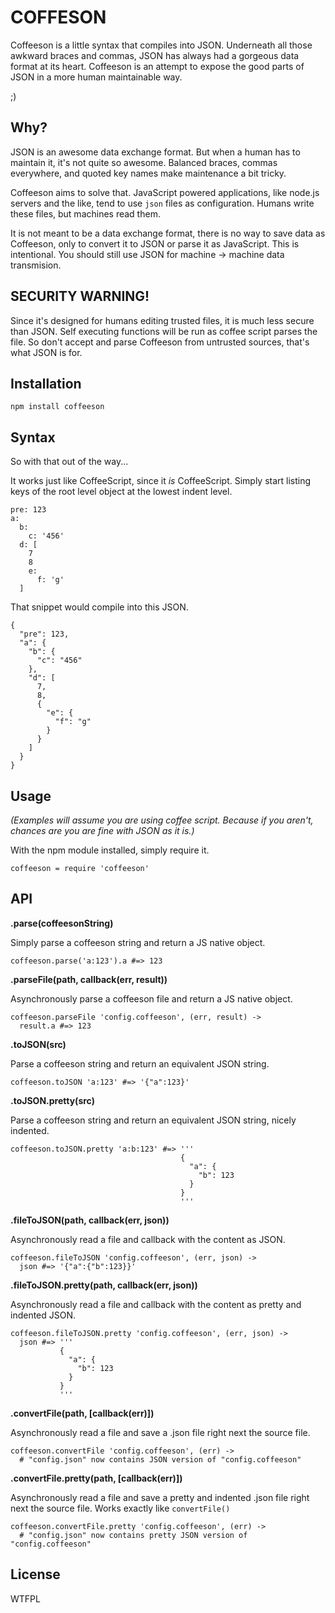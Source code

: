 COFFESON
========

Coffeeson is a little syntax that compiles into JSON.  Underneath all those awkward braces and commas, JSON has always had a gorgeous data format at its heart. Coffeeson is an attempt to expose the good parts of JSON in a more human maintainable way.

;)

Why?
----

JSON is an awesome data exchange format.  But when a human has to maintain it, it's not quite so awesome.  Balanced braces, commas everywhere, and quoted key names make maintenance a bit tricky.

Coffeeson aims to solve that.  JavaScript powered applications, like node.js servers and the like, tend to use `json` files as configuration.  Humans write these files, but machines read them.

It is not meant to be a data exchange format, there is no way to save data as Coffeeson, only to convert it to JSON or parse it as JavaScript.  This is intentional.  You should still use JSON for machine -> machine data transmision.


SECURITY WARNING!
-----------------

Since it's designed for humans editing trusted files, it is much less secure than JSON.  Self executing functions will be run as coffee script parses the file.  So don't accept and parse Coffeeson from untrusted sources, that's what JSON is for.


Installation
------------

    npm install coffeeson


Syntax
------

So with that out of the way...

It works just like CoffeeScript, since it _is_ CoffeeScript.  Simply start listing keys of the root level object at the lowest indent level.

    pre: 123
    a:
      b:
        c: '456'
      d: [
        7
        8
        e:
          f: 'g'
      ]

That snippet would compile into this JSON.

    {
      "pre": 123,
      "a": {
        "b": {
          "c": "456"
        },
        "d": [
          7,
          8,
          {
            "e": {
              "f": "g"
            }
          }
        ]
      }
    }

Usage
-----

_(Examples will assume you are using coffee script.  Because if you aren't, chances are you are fine with JSON as it is.)_

With the npm module installed, simply require it.
    
    coffeeson = require 'coffeeson'


API
---

**.parse(coffeesonString)**

Simply parse a coffeeson string and return a JS native object.

    coffeeson.parse('a:123').a #=> 123

**.parseFile(path, callback(err, result))**

Asynchronously parse a coffeeson file and return a JS native object.

    coffeeson.parseFile 'config.coffeeson', (err, result) ->
      result.a #=> 123

**.toJSON(src)**

Parse a coffeeson string and return an equivalent JSON string.

    coffeeson.toJSON 'a:123' #=> '{"a":123}'

**.toJSON.pretty(src)**

Parse a coffeeson string and return an equivalent JSON string, nicely indented.

    coffeeson.toJSON.pretty 'a:b:123' #=> '''
                                          {
                                            "a": {
                                              "b": 123
                                            }
                                          }
                                          '''

**.fileToJSON(path, callback(err, json))**

Asynchronously read a file and callback with the content as JSON.

    coffeeson.fileToJSON 'config.coffeeson', (err, json) ->
      json #=> '{"a":{"b":123}}'

**.fileToJSON.pretty(path, callback(err, json))**

Asynchronously read a file and callback with the content as pretty and indented JSON.

    coffeeson.fileToJSON.pretty 'config.coffeeson', (err, json) ->
      json #=> '''
               {
                 "a": {
                   "b": 123
                 }
               }
               '''

**.convertFile(path, [callback(err)])**

Asynchronously read a file and save a .json file right next the source file.

    coffeeson.convertFile 'config.coffeeson', (err) ->
      # "config.json" now contains JSON version of "config.coffeeson"

**.convertFile.pretty(path, [callback(err)])**

Asynchronously read a file and save a pretty and indented .json file right next the source file.  Works exactly like `convertFile()`

    coffeeson.convertFile.pretty 'config.coffeeson', (err) ->
      # "config.json" now contains pretty JSON version of "config.coffeeson"


License
-------

WTFPL